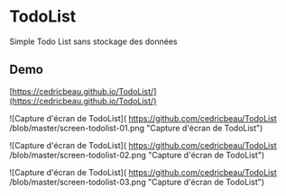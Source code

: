 # TodoList

Simple Todo List sans stockage des données

## Demo

[https://cedricbeau.github.io/TodoList/](https://cedricbeau.github.io/TodoList/)

![Capture d'écran de TodoList]( https://github.com/cedricbeau/TodoList
/blob/master/screen-todolist-01.png "Capture d'écran de TodoList")

![Capture d'écran de TodoList]( https://github.com/cedricbeau/TodoList
/blob/master/screen-todolist-02.png "Capture d'écran de TodoList")

![Capture d'écran de TodoList]( https://github.com/cedricbeau/TodoList
/blob/master/screen-todolist-03.png "Capture d'écran de TodoList")
